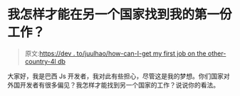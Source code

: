 # 我怎样才能在另一个国家找到我的第一份工作？

> 原文:[https://dev . to/juulhao/how-can-I-get my first job on the other-country-4l db](https://dev.to/juulhao/how-can-i-get-my-first-job-on-another-country-4ldb)

大家好，我是巴西 Js 开发者，我对此有些担心，尽管这是我的梦想。你们国家对外国开发者有很多偏见？我怎样才能找到另一个国家的工作？说说你的看法。